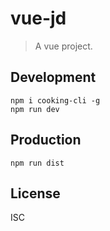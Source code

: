 # vue-jd
> A vue project.

## Development

```shell
npm i cooking-cli -g
npm run dev
```

## Production
```
npm run dist
```

## License
ISC
